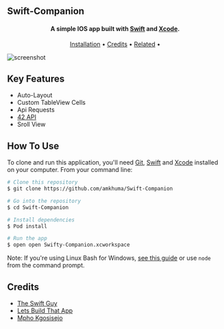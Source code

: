 ## Swift-Companion

<h4 align="center">A simple IOS app built with <a href="https://swift.org" target="_blank">Swift</a> and <a href="https://developer.apple.com/xcode/" target="_blank">Xcode</a>.</h4>

<p align="center">
  <a href="#how-to-use">Installation</a> •
  <a href="#credits">Credits</a> •
  <a href="#related">Related</a> •
</p>

![screenshot](https://raw.githubusercontent.com/amitmerchant1990/electron-markdownify/master/app/img/markdownify.gif)

## Key Features

* Auto-Layout
* Custom TableView Cells
* Api Requests
* [42 API](https://api.intra.42.fr/apidoc)
* Sroll View

## How To Use

To clone and run this application, you'll need [Git](https://git-scm.com), [Swift](https://swift.org/download/) and [Xcode](https://developer.apple.com/xcode/) installed on your computer. From your command line:

```bash
# Clone this repository
$ git clone https://github.com/amkhuma/Swift-Companion

# Go into the repository
$ cd Swift-Companion

# Install dependencies
$ Pod install

# Run the app
$ open open Swifty-Companion.xcworkspace
```

Note: If you're using Linux Bash for Windows, [see this guide](https://www.howtogeek.com/261575/how-to-run-graphical-linux-desktop-applications-from-windows-10s-bash-shell/) or use `node` from the command prompt.

## Credits

- [The Swift Guy](http://theswiftguy.com)
- [Lets Build That App](https://nodejs.org/)
- [Mpho Kgosisejo](https://mpho-kgosisejo.github.io/portfolio/)
